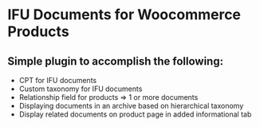 # IFU Documents for Woocommerce Products

## Simple plugin to accomplish the following:

- CPT for IFU documents
- Custom taxonomy for IFU documents
- Relationship field for products => 1 or more documents
- Displaying documents in an archive based on hierarchical taxonomy
- Display related documents on product page in added informational tab
